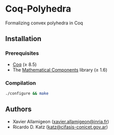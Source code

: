 # Coq-Polyhedra
Formalizing convex polyhedra in Coq

## Installation
### Prerequisites
* [Coq](https://coq.inria.fr) (&ge; 8.5)
* The [Mathematical Components](https://github.com/math-comp/math-comp) library (&ge; 1.6)

### Compilation
```bash
./configure && make
```

## Authors

* Xavier Allamigeon (<xavier.allamigeon@inria.fr>)
* Ricardo D. Katz (<katz@cifasis-conicet.gov.ar>)
